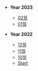 * **Year 2023**
  * [02월](2023/02/2023-02.md)
  * [01월](2023/01/2023-01.md)
  
* **Year 2022**
  * [12월](2022/12/2022-12.md)
  * [11월](2022/11/2022-11.md)
  * [10월](2022/10/2022-10.md)
  * [Start](2022/09/2022-09-17-start.md)

